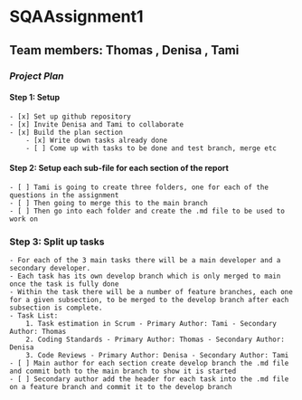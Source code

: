 # SQAAssignment1
## **Team members: Thomas , Denisa , Tami**
### *Project Plan*

#### Step 1: Setup
    - [x] Set up github repository
    - [x] Invite Denisa and Tami to collaborate
    - [x] Build the plan section
        - [x] Write down tasks already done
        - [ ] Come up with tasks to be done and test branch, merge etc

#### Step 2: Setup each sub-file for each section of the report
    - [ ] Tami is going to create three folders, one for each of the questions in the assignment
    - [ ] Then going to merge this to the main branch
    - [ ] Then go into each folder and create the .md file to be used to work on

### Step 3: Split up tasks
    - For each of the 3 main tasks there will be a main developer and a secondary developer.
    - Each task has its own develop branch which is only merged to main once the task is fully done
    - Within the task there will be a number of feature branches, each one for a given subsection, to be merged to the develop branch after each          subsection is complete.
    - Task List: 
        1. Task estimation in Scrum - Primary Author: Tami - Secondary Author: Thomas
        2. Coding Standards - Primary Author: Thomas - Secondary Author: Denisa
        3. Code Reviews - Primary Author: Denisa - Secondary Author: Tami
    - [ ] Main author for each section create develop branch the .md file and commit both to the main branch to show it is started
    - [ ] Secondary author add the header for each task into the .md file on a feature branch and commit it to the develop branch

